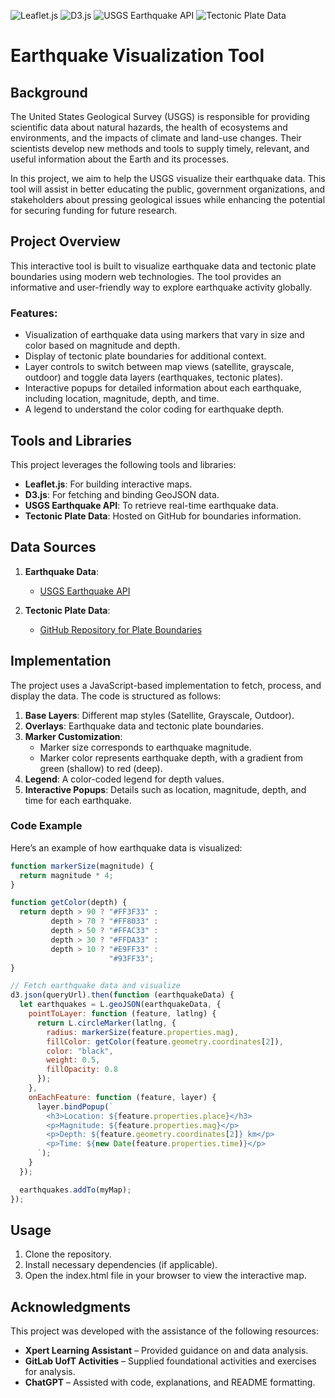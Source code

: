 ![Leaflet.js](https://img.shields.io/badge/Leaflet.js-Interactive%20Maps-008000?style=flat-square&logo=leaflet&logoColor=white)
![D3.js](https://img.shields.io/badge/D3.js-Data%20Binding-F9A03C?style=flat-square&logo=d3.js&logoColor=white)
![USGS Earthquake API](https://img.shields.io/badge/USGS%20API-Real--time%20Earthquake%20Data-1E90FF?style=flat-square&logo=usgs&logoColor=white)
![Tectonic Plate Data](https://img.shields.io/badge/Tectonic%20Plate%20Data-GitHub%20Hosted-000000?style=flat-square&logo=github&logoColor=white)


# Earthquake Visualization Tool

## Background

The United States Geological Survey (USGS) is responsible for providing scientific data about natural hazards, the health of ecosystems and environments, and the impacts of climate and land-use changes. Their scientists develop new methods and tools to supply timely, relevant, and useful information about the Earth and its processes.

In this project, we aim to help the USGS visualize their earthquake data. This tool will assist in better educating the public, government organizations, and stakeholders about pressing geological issues while enhancing the potential for securing funding for future research.

## Project Overview

This interactive tool is built to visualize earthquake data and tectonic plate boundaries using modern web technologies. The tool provides an informative and user-friendly way to explore earthquake activity globally.

### Features:
- Visualization of earthquake data using markers that vary in size and color based on magnitude and depth.
- Display of tectonic plate boundaries for additional context.
- Layer controls to switch between map views (satellite, grayscale, outdoor) and toggle data layers (earthquakes, tectonic plates).
- Interactive popups for detailed information about each earthquake, including location, magnitude, depth, and time.
- A legend to understand the color coding for earthquake depth.

## Tools and Libraries

This project leverages the following tools and libraries:

- **Leaflet.js**: For building interactive maps.
- **D3.js**: For fetching and binding GeoJSON data.
- **USGS Earthquake API**: To retrieve real-time earthquake data.
- **Tectonic Plate Data**: Hosted on GitHub for boundaries information.

## Data Sources

1. **Earthquake Data**: 
   - [USGS Earthquake API](https://earthquake.usgs.gov/earthquakes/feed/v1.0/summary/all_week.geojson)

2. **Tectonic Plate Data**:
   - [GitHub Repository for Plate Boundaries](https://raw.githubusercontent.com/fraxen/tectonicplates/master/GeoJSON/PB2002_boundaries.json)

## Implementation

The project uses a JavaScript-based implementation to fetch, process, and display the data. The code is structured as follows:

1. **Base Layers**: Different map styles (Satellite, Grayscale, Outdoor).
2. **Overlays**: Earthquake data and tectonic plate boundaries.
3. **Marker Customization**:
   - Marker size corresponds to earthquake magnitude.
   - Marker color represents earthquake depth, with a gradient from green (shallow) to red (deep).
4. **Legend**: A color-coded legend for depth values.
5. **Interactive Popups**: Details such as location, magnitude, depth, and time for each earthquake.

### Code Example

Here’s an example of how earthquake data is visualized:

```javascript
function markerSize(magnitude) {
  return magnitude * 4;
}

function getColor(depth) {
  return depth > 90 ? "#FF3F33" :
         depth > 70 ? "#FF8033" :
         depth > 50 ? "#FFAC33" :
         depth > 30 ? "#FFDA33" :
         depth > 10 ? "#E9FF33" :
                      "#93FF33";
}

// Fetch earthquake data and visualize
d3.json(queryUrl).then(function (earthquakeData) {
  let earthquakes = L.geoJSON(earthquakeData, {
    pointToLayer: function (feature, latlng) {
      return L.circleMarker(latlng, {
        radius: markerSize(feature.properties.mag),
        fillColor: getColor(feature.geometry.coordinates[2]),
        color: "black",
        weight: 0.5,
        fillOpacity: 0.8
      });
    },
    onEachFeature: function (feature, layer) {
      layer.bindPopup(`
        <h3>Location: ${feature.properties.place}</h3>
        <p>Magnitude: ${feature.properties.mag}</p>
        <p>Depth: ${feature.geometry.coordinates[2]} km</p>
        <p>Time: ${new Date(feature.properties.time)}</p>
      `);
    }
  });

  earthquakes.addTo(myMap);
});
```
## Usage
1. Clone the repository.
2. Install necessary dependencies (if applicable).
3. Open the index.html file in your browser to view the interactive map.

## Acknowledgments
This project was developed with the assistance of the following resources:

* **Xpert Learning Assistant** – Provided guidance on and data analysis.
* **GitLab UofT Activities** – Supplied foundational activities and exercises for analysis.
* **ChatGPT** – Assisted with code, explanations, and README formatting.